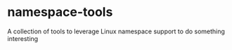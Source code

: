 # namespace-tools
A collection of tools to leverage Linux namespace support to do something interesting
